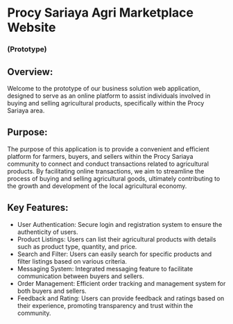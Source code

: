 # Procy Sariaya Agri Marketplace Website 
### (Prototype)

## Overview:
Welcome to the prototype of our business solution web application, designed to serve as an online platform to assist individuals involved in buying and selling agricultural products, specifically within the Procy Sariaya area.

## Purpose:
The purpose of this application is to provide a convenient and efficient platform for farmers, buyers, and sellers within the Procy Sariaya community to connect and conduct transactions related to agricultural products. By facilitating online transactions, we aim to streamline the process of buying and selling agricultural goods, ultimately contributing to the growth and development of the local agricultural economy.

## Key Features:
- User Authentication: Secure login and registration system to ensure the authenticity of users.
- Product Listings: Users can list their agricultural products with details such as product type, quantity, and price.
- Search and Filter: Users can easily search for specific products and filter listings based on various criteria.
- Messaging System: Integrated messaging feature to facilitate communication between buyers and sellers.
- Order Management: Efficient order tracking and management system for both buyers and sellers.
- Feedback and Rating: Users can provide feedback and ratings based on their experience, promoting transparency and trust within the community.
